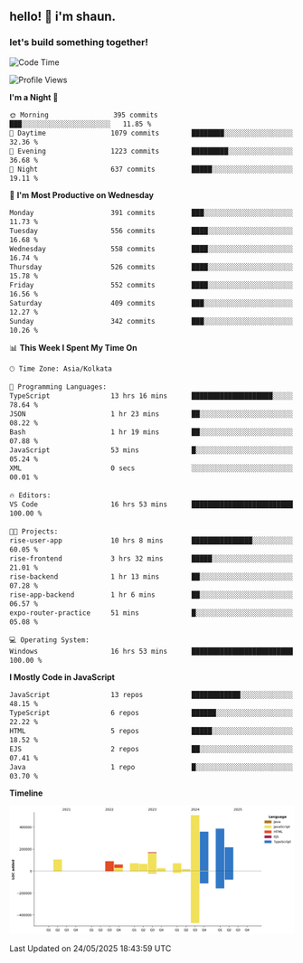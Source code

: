 ## hello! 👋 i'm shaun. 
### let's build something together!
<!--START_SECTION:waka-->
![Code Time](http://img.shields.io/badge/Code%20Time-220%20hrs%2040%20mins-blue)

![Profile Views](http://img.shields.io/badge/Profile%20Views-0-blue)

**I'm a Night 🦉** 

```text
🌞 Morning                395 commits         ███░░░░░░░░░░░░░░░░░░░░░░   11.85 % 
🌆 Daytime                1079 commits        ████████░░░░░░░░░░░░░░░░░   32.36 % 
🌃 Evening                1223 commits        █████████░░░░░░░░░░░░░░░░   36.68 % 
🌙 Night                  637 commits         █████░░░░░░░░░░░░░░░░░░░░   19.11 % 
```
📅 **I'm Most Productive on Wednesday** 

```text
Monday                   391 commits         ███░░░░░░░░░░░░░░░░░░░░░░   11.73 % 
Tuesday                  556 commits         ████░░░░░░░░░░░░░░░░░░░░░   16.68 % 
Wednesday                558 commits         ████░░░░░░░░░░░░░░░░░░░░░   16.74 % 
Thursday                 526 commits         ████░░░░░░░░░░░░░░░░░░░░░   15.78 % 
Friday                   552 commits         ████░░░░░░░░░░░░░░░░░░░░░   16.56 % 
Saturday                 409 commits         ███░░░░░░░░░░░░░░░░░░░░░░   12.27 % 
Sunday                   342 commits         ███░░░░░░░░░░░░░░░░░░░░░░   10.26 % 
```


📊 **This Week I Spent My Time On** 

```text
🕑︎ Time Zone: Asia/Kolkata

💬 Programming Languages: 
TypeScript               13 hrs 16 mins      ████████████████████░░░░░   78.64 % 
JSON                     1 hr 23 mins        ██░░░░░░░░░░░░░░░░░░░░░░░   08.22 % 
Bash                     1 hr 19 mins        ██░░░░░░░░░░░░░░░░░░░░░░░   07.88 % 
JavaScript               53 mins             █░░░░░░░░░░░░░░░░░░░░░░░░   05.24 % 
XML                      0 secs              ░░░░░░░░░░░░░░░░░░░░░░░░░   00.01 % 

🔥 Editors: 
VS Code                  16 hrs 53 mins      █████████████████████████   100.00 % 

🐱‍💻 Projects: 
rise-user-app            10 hrs 8 mins       ███████████████░░░░░░░░░░   60.05 % 
rise-frontend            3 hrs 32 mins       █████░░░░░░░░░░░░░░░░░░░░   21.01 % 
rise-backend             1 hr 13 mins        ██░░░░░░░░░░░░░░░░░░░░░░░   07.28 % 
rise-app-backend         1 hr 6 mins         ██░░░░░░░░░░░░░░░░░░░░░░░   06.57 % 
expo-router-practice     51 mins             █░░░░░░░░░░░░░░░░░░░░░░░░   05.08 % 

💻 Operating System: 
Windows                  16 hrs 53 mins      █████████████████████████   100.00 % 
```

**I Mostly Code in JavaScript** 

```text
JavaScript               13 repos            ████████████░░░░░░░░░░░░░   48.15 % 
TypeScript               6 repos             ██████░░░░░░░░░░░░░░░░░░░   22.22 % 
HTML                     5 repos             █████░░░░░░░░░░░░░░░░░░░░   18.52 % 
EJS                      2 repos             ██░░░░░░░░░░░░░░░░░░░░░░░   07.41 % 
Java                     1 repo              █░░░░░░░░░░░░░░░░░░░░░░░░   03.70 % 
```



**Timeline**

![Lines of Code chart](https://raw.githubusercontent.com/ShaunDaniel/ShaunDaniel/main/assets/bar_graph.png)


 Last Updated on 24/05/2025 18:43:59 UTC
<!--END_SECTION:waka-->
